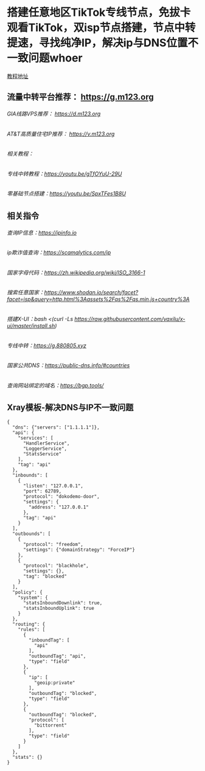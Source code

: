 # 搭建任意地区TikTok专线节点，免拔卡观看TikTok，双isp节点搭建，节点中转提速，寻找纯净IP，解决ip与DNS位置不一致问题whoer
[教程地址](https://youtu.be/du1G5dG1qPQ)
## 流量中转平台推荐： https://g.m123.org
###### GIA线路VPS推荐： https://d.m123.org
###### AT&T高质量住宅IP推荐： https://v.m123.org
###### 相关教程：
###### 专线中转教程：https://youtu.be/gTfOYuU-29U
###### 零基础节点搭建：https://youtu.be/SpxTFes1B8U

## 相关指令
###### 查询IP信息：https://ipinfo.io
###### ip欺诈值查询：https://scamalytics.com/ip
###### 国家字母代码：https://zh.wikipedia.org/wiki/ISO_3166-1
###### 搜索任意国家：https://www.shodan.io/search/facet?facet=isp&query=http.html%3Aassets%2Fqs%2Fqs.min.js+country%3A
###### 搭建X-UI：bash <(curl -Ls https://raw.githubusercontent.com/vaxilu/x-ui/master/install.sh)
###### 专线中转：https://g.880805.xyz
###### 国家公共DNS：https://public-dns.info/#countries
###### 查询网站绑定的域名：https://bgp.tools/

## Xray模板-解决DNS与IP不一致问题
```
{
  "dns": {"servers": ["1.1.1.1"]},
  "api": {
    "services": [
      "HandlerService",
      "LoggerService",
      "StatsService"
    ],
    "tag": "api"
  },
  "inbounds": [
    {
      "listen": "127.0.0.1",
      "port": 62789,
      "protocol": "dokodemo-door",
      "settings": {
        "address": "127.0.0.1"
      },
      "tag": "api"
    }
  ],
  "outbounds": [
    {
      "protocol": "freedom",
      "settings": {"domainStrategy": "ForceIP"}
    },
    {
      "protocol": "blackhole",
      "settings": {},
      "tag": "blocked"
    }
  ],
  "policy": {
    "system": {
      "statsInboundDownlink": true,
      "statsInboundUplink": true
    }
  },
  "routing": {
    "rules": [
      {
        "inboundTag": [
          "api"
        ],
        "outboundTag": "api",
        "type": "field"
      },
      {
        "ip": [
          "geoip:private"
        ],
        "outboundTag": "blocked",
        "type": "field"
      },
      {
        "outboundTag": "blocked",
        "protocol": [
          "bittorrent"
        ],
        "type": "field"
      }
    ]
  },
  "stats": {}
}
```
